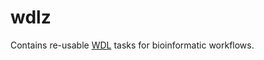 # wdlz

Contains re-usable [WDL](https://github.com/openwdl/wdl) tasks
for bioinformatic workflows.
